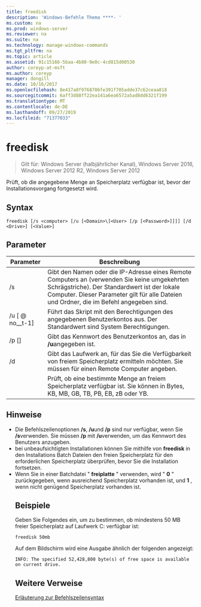 ```yaml
---
title: freedisk
description: 'Windows-Befehle Thema ****- '
ms.custom: na
ms.prod: windows-server
ms.reviewer: na
ms.suite: na
ms.technology: manage-windows-commands
ms.tgt_pltfrm: na
ms.topic: article
ms.assetid: 91c15166-5baa-4b80-9e0c-4cd815d00530
author: coreyp-at-msft
ms.author: coreyp
manager: dongill
ms.date: 10/16/2017
ms.openlocfilehash: 8e417a8f9768706fe391f705adde37c62ceaa818
ms.sourcegitcommit: 6aff3d88ff22ea141a6ea6572a5ad8dd6321f199
ms.translationtype: MT
ms.contentlocale: de-DE
ms.lasthandoff: 09/27/2019
ms.locfileid: "71377033"
---
```

# <a name="freedisk"></a>freedisk

>Gilt für: Windows Server (halbjährlicher Kanal), Windows Server 2016, Windows Server 2012 R2, Windows Server 2012

Prüft, ob die angegebene Menge an Speicherplatz verfügbar ist, bevor der Installationsvorgang fortgesetzt wird.

## <a name="syntax"></a>Syntax
```
freedisk [/s <computer> [/u [<Domain>\]<User> [/p [<Password>]]]] [/d <Drive>] [<Value>]
```
## <a name="parameters"></a>Parameter

|       Parameter       |                                                                                         Beschreibung                                                                                          |
|-----------------------|----------------------------------------------------------------------------------------------------------------------------------------------------------------------------------------------|
|     /s <computer>     | Gibt den Namen oder die IP-Adresse eines Remote Computers an (verwenden Sie keine umgekehrten Schrägstriche). Der Standardwert ist der lokale Computer. Dieser Parameter gilt für alle Dateien und Ordner, die im Befehl angegeben sind. |
| /u [<Domain> @ no__t-1] <User> |                                            Führt das Skript mit den Berechtigungen des angegebenen Benutzerkontos aus. Der Standardwert sind System Berechtigungen.                                            |
|    /p [<Password>]    |                                                           Gibt das Kennwort des Benutzerkontos an, das in **/u**angegeben ist.                                                            |
|      /d <Drive>       |                              Gibt das Laufwerk an, für das Sie die Verfügbarkeit von freiem Speicherplatz ermitteln möchten. Sie müssen <Drive>für einen Remote Computer angeben.                               |
|        <Value>        |                                     Prüft, ob eine bestimmte Menge an freiem Speicherplatz verfügbar ist. Sie können <Value>in Bytes, KB, MB, GB, TB, PB, EB, zB oder YB.                                      |

## <a name="remarks"></a>Hinweise
- Die Befehlszeilenoptionen **/s**, **/u**und **/p** sind nur verfügbar, wenn Sie **/s**verwenden. Sie müssen **/p** mit **/u**verwenden, um das Kennwort des Benutzers anzugeben.
- bei unbeaufsichtigten Installationen können Sie mithilfe von **freedisk** in den Installations Batch Dateien den freien Speicherplatz für den erforderlichen Speicherplatz überprüfen, bevor Sie die Installation fortsetzen.
- Wenn Sie in einer Batchdatei " **freiplatte** " verwenden, wird " **0** " zurückgegeben, wenn ausreichend Speicherplatz vorhanden ist, und **1** , wenn nicht genügend Speicherplatz vorhanden ist.
  ## <a name="BKMK_examples"></a>Beispiele
  Geben Sie Folgendes ein, um zu bestimmen, ob mindestens 50 MB freier Speicherplatz auf Laufwerk C: verfügbar ist:
  ```
  freedisk 50mb 
  ```
  Auf dem Bildschirm wird eine Ausgabe ähnlich der folgenden angezeigt:
  ```
  INFO: The specified 52,428,800 byte(s) of free space is available on current drive.
  ```
  ## <a name="additional-references"></a>Weitere Verweise
  [Erläuterung zur Befehlszeilensyntax](command-line-syntax-key.md)
